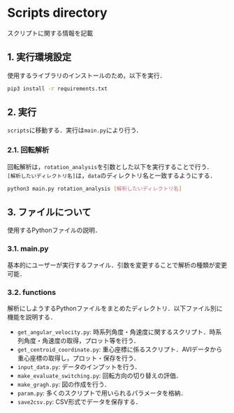 # Scripts directory
スクリプトに関する情報を記載


## 1. 実行環境設定
使用するライブラリのインストールのため，以下を実行．
```bash
pip3 install -r requirements.txt
```

## 2. 実行
`scripts`に移動する．実行は`main.py`により行う．

### 2.1. 回転解析
回転解析は，`rotation_analysis`を引数とした以下を実行することで行う．<br>
`[解析したいディレクトリ名]`は，`data`のディレクトリ名と一致するようにする．

```bash
python3 main.py rotation_analysis [解析したいディレクトリ名]
```


## 3. ファイルについて
使用するPythonファイルの説明．

### 3.1. main.py
基本的にユーザーが実行するファイル．引数を変更することで解析の種類が変更可能．

### 3.2. functions
解析にしようするPythonファイルをまとめたディレクトリ．以下ファイル別に機能を説明する．
- `get_angular_velocity.py`: 時系列角度・角速度に関するスクリプト．時系列角度・角速度の取得，プロット等を行う．
- `get_centroid_coordinate.py`: 重心座標に係るスクリプト．AVIデータから重心座標の取得し，プロット・保存を行う．
- `input_data.py`: データのインプットを行う．
- `make_evaluate_switching.py`: 回転方向の切り替えの評価．
- `make_gragh.py`: 図の作成を行う．
- `param.py`: 多くのスクリプトで用いられるパラメータを格納．
- `save2csv.py`: CSV形式でデータを保存する．

